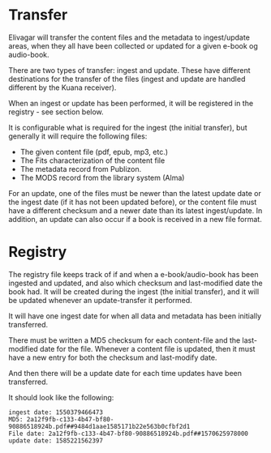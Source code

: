 # Transfer
Elivagar will transfer the content files and the metadata to ingest/update areas, when they all have been collected or updated for a given e-book og audio-book.

There are two types of transfer: ingest and update.
These have different destinations for the transfer of the files (ingest and update are handled different by the Kuana receiver).

When an ingest or update has been performed, it will be registered in the registry - see section below.

It is configurable what is required for the ingest (the initial transfer), but generally it will require the following files:
* The given content file (pdf, epub, mp3, etc.)
* The Fits characterization of the content file
* The metadata record from Publizon.
* The MODS record from the library system (Alma)

For an update, one of the files must be newer than the latest update date or the ingest date (if it has not been updated before),
or the content file must have a different checksum and a newer date than its latest ingest/update.
In addition, an update can also occur if a book is received in a new file format.

# Registry
The registry file keeps track of if and when a e-book/audio-book has been ingested and updated, and also which checksum and last-modified date the book had.
It will be created during the ingest (the initial transfer), and it will be updated whenever an update-transfer it performed.

It will have one ingest date for when all data and metadata has been initially transferred. 

There must be written a MD5 checksum for each content-file and the last-modified date for the file.
Whenever a content file is updated, then it must have a new entry for both the checksum and last-modify date.

And then there will be a update date for each time updates have been transferred.

It should look like the following:

```
ingest date: 1550379466473
MD5: 2a12f9fb-c133-4b47-bf80-90886518924b.pdf##9484d1aae1585171b22e563b0cfbf2d1
File date: 2a12f9fb-c133-4b47-bf80-90886518924b.pdf##1570625978000
update date: 1585221562397
```
